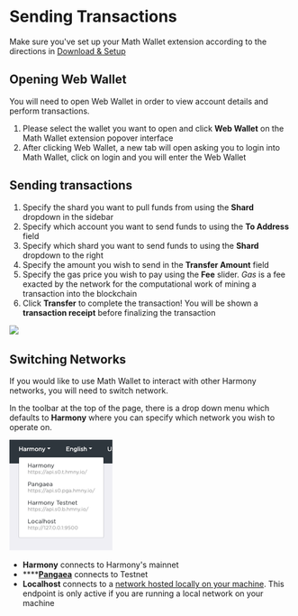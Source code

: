 # Sending Transactions

Make sure you've set up your Math Wallet extension according to the directions in [Download & Setup](https://docs.harmony.one/home/wallet-guides/mathwallet/download-and-setup)

## Opening Web Wallet

You will need to open Web Wallet in order to view account details and perform transactions.

1. Please select the wallet you want to open and click **Web Wallet** on the Math Wallet extension popover interface
2. After clicking Web Wallet, a new tab will open asking you to login into Math Wallet, click on login and you will enter the Web Wallet 

## Sending transactions

1. Specify the shard you want to pull funds from using the **Shard** dropdown in the sidebar
2. Specify which account you want to send funds to using the **To Address** field
3. Specify which shard you want to send funds to using the **Shard** dropdown to the right
4. Specify the amount you wish to send in the **Transfer Amount** field
5. Specify the gas price you wish to pay using the **Fee** slider. _Gas_ is a fee exacted by the network for the computational work of mining a transaction into the blockchain
6. Click **Transfer** to complete the transaction! You will be shown a **transaction receipt** before finalizing the transaction

![](../../../.gitbook/assets/assets-lleolyqeg_gkuo5rehq-lybzqswxmaxzckbefto-lyc0-a584r4odsvs_9b-image.png)

## Switching Networks

If you would like to use Math Wallet to interact with other Harmony networks, you will need to switch network.

In the toolbar at the top of the page, there is a drop down menu which defaults to **Harmony** where you can specify which network you wish to operate on.

![](../../../.gitbook/assets/image-20.png)

* **Harmony** connects to Harmony's mainnet
* \*\*\*\*[**Pangaea**](https://docs.harmony.one/pangaea/) connects to Testnet
* **Localhost** connects to a [network hosted locally on your machine](https://github.com/harmony-one/harmony/). This endpoint is only active if you are running a local network on your machine

